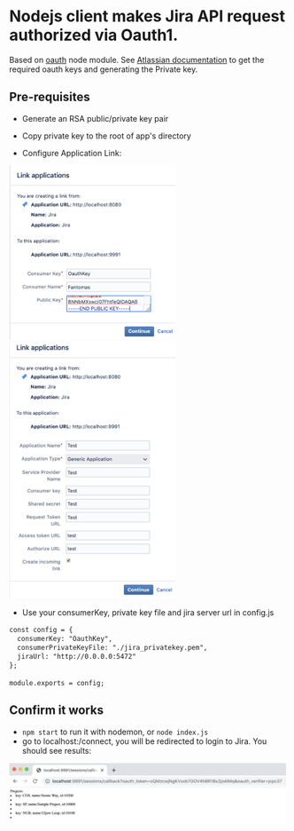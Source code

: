 # Nodejs client makes Jira API request authorized via Oauth1. 

Based on [oauth](https://www.npmjs.com/package/oauth) node module.
See [Atlassian documentation](https://developer.atlassian.com/server/jira/platform/oauth/#step-1-configure-jira) to get the required oauth keys and generating the Private key.
 
## Pre-requisites
* Generate an RSA public/private key pair
* Copy private key to the root of app's directory

* Configure Application Link:
<img src="docs/img/app-link-2.png" width="300"/>
<img src="docs/img/app-link-1.png" width="300"/>


* Use your consumerKey, private key file and jira server url in config.js

```
const config = {
  consumerKey: "OauthKey",
  consumerPrivateKeyFile: "./jira_privatekey.pem",
  jiraUrl: "http://0.0.0.0:5472" 
};

module.exports = config;
```

## Confirm it works
* ```npm start``` to run it with nodemon, or ```node index.js```
* go to localhost:<port>/connect, you will be redirected to login to Jira. You should see results:
<img src="docs/img/app-get-projects.png" width="500"/>

